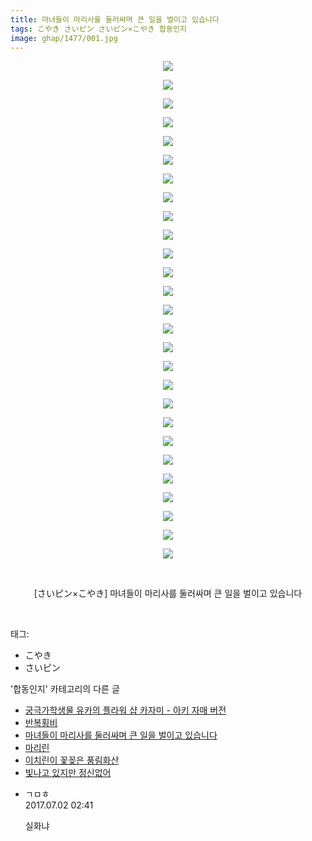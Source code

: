 ```yaml
---
title: 마녀들이 마리사를 둘러싸며 큰 일을 벌이고 있습니다
tags: こやき さいピン さいピン×こやき 합동인지
image: ghap/1477/001.jpg
---
```

<div class="article">
<p style="text-align: center; clear: none; float: none;"><img src="{{ site.nasurl }}/ghap/1477/001.jpg"/></p>
<p style="text-align: center; clear: none; float: none;"><img src="{{ site.nasurl }}/ghap/1477/002.jpg"/></p>
<p style="text-align: center; clear: none; float: none;"><img src="{{ site.nasurl }}/ghap/1477/003.jpg"/></p>
<p style="text-align: center; clear: none; float: none;"><img src="{{ site.nasurl }}/ghap/1477/004.jpg"/></p>
<p style="text-align: center; clear: none; float: none;"><img src="{{ site.nasurl }}/ghap/1477/005.jpg"/></p>
<p style="text-align: center; clear: none; float: none;"><img src="{{ site.nasurl }}/ghap/1477/006.jpg"/></p>
<p style="text-align: center; clear: none; float: none;"><img src="{{ site.nasurl }}/ghap/1477/007.jpg"/></p>
<p style="text-align: center; clear: none; float: none;"><img src="{{ site.nasurl }}/ghap/1477/008.jpg"/></p>
<p style="text-align: center; clear: none; float: none;"><img src="{{ site.nasurl }}/ghap/1477/009.jpg"/></p>
<p style="text-align: center; clear: none; float: none;"><img src="{{ site.nasurl }}/ghap/1477/010.jpg"/></p>
<p style="text-align: center; clear: none; float: none;"><img src="{{ site.nasurl }}/ghap/1477/011.jpg"/></p>
<p style="text-align: center; clear: none; float: none;"><img src="{{ site.nasurl }}/ghap/1477/012.jpg"/></p>
<p style="text-align: center; clear: none; float: none;"><img src="{{ site.nasurl }}/ghap/1477/013.jpg"/></p>
<p style="text-align: center; clear: none; float: none;"><img src="{{ site.nasurl }}/ghap/1477/014.jpg"/></p>
<p style="text-align: center; clear: none; float: none;"><img src="{{ site.nasurl }}/ghap/1477/015.jpg"/></p>
<p style="text-align: center; clear: none; float: none;"><img src="{{ site.nasurl }}/ghap/1477/016.jpg"/></p>
<p style="text-align: center; clear: none; float: none;"><img src="{{ site.nasurl }}/ghap/1477/017.jpg"/></p>
<p style="text-align: center; clear: none; float: none;"><img src="{{ site.nasurl }}/ghap/1477/018.jpg"/></p>
<p style="text-align: center; clear: none; float: none;"><img src="{{ site.nasurl }}/ghap/1477/019.jpg"/></p>
<p style="text-align: center; clear: none; float: none;"><img src="{{ site.nasurl }}/ghap/1477/020.jpg"/></p>
<p style="text-align: center; clear: none; float: none;"><img src="{{ site.nasurl }}/ghap/1477/021.jpg"/></p>
<p style="text-align: center; clear: none; float: none;"><img src="{{ site.nasurl }}/ghap/1477/022.jpg"/></p>
<p style="text-align: center; clear: none; float: none;"><img src="{{ site.nasurl }}/ghap/1477/023.jpg"/></p>
<p style="text-align: center; clear: none; float: none;"><img src="{{ site.nasurl }}/ghap/1477/024.jpg"/></p>
<p style="text-align: center; clear: none; float: none;"><img src="{{ site.nasurl }}/ghap/1477/025.jpg"/></p>
<p style="text-align: center; clear: none; float: none;"><img src="{{ site.nasurl }}/ghap/1477/026.jpg"/></p>
<p style="text-align: center; clear: none; float: none;"><img src="{{ site.nasurl }}/ghap/1477/027.jpg"/></p>
<p style="text-align: center; clear: none; float: none;"><br/></p>
<p style="text-align: center; clear: none; float: none;">[さいピン×こやき] 마녀들이 마리사를 둘러싸며 큰 일을 벌이고 있습니다</p>
<p><br/></p>
</div><div class="tagTrail">
<p>태그: </p>
<ul>
<li>こやき</li>
<li>さいピン</li>
</ul>
</div><div class="another">
<p>'합동인지' 카테고리의 다른 글</p>
<ul>
<li><a href="/2016-08-12-ghap_1535">궁극가학생물 유카의 플라워 샵 카자미 - 아키 자매 버전</a></li>
<li><a href="/2016-08-11-ghap_1493">반복횡비</a></li>
<li><a href="/2016-08-11-ghap_1477">마녀들이 마리사를 둘러싸며 큰 일을 벌이고 있습니다</a></li>
<li><a href="/2016-08-03-ghap_1323">마리린</a></li>
<li><a href="/2016-08-03-ghap_1313">이치린이 꽃꽂은 풍림화산</a></li>
<li><a href="/2016-07-31-ghap_1278">빛나고 있지만 정신없어</a></li>
</ul>
</div><div class="cb_module cb_fluid">
<div class="cb_wrt cb_profile">
<div class="comment">
<ul>
<li class="cb_thumb_off" id="comment15027207">
<div class="cb_comment_area">
<div class="cb_info_area">
<div class="cb_section">
<span class="cb_nick_name">ㄱㅁㅎ</span>
</div>
<div class="cb_section">
<span class="cb_date">2017.07.02 02:41 </span>
</div>
</div>
<div class="cb_dsc_comment">
<p class="cb_dsc">
											실화냐
										</p>
</div>
</div></li>
</ul>
</div>
</div><!-- commentList close -->
</div>